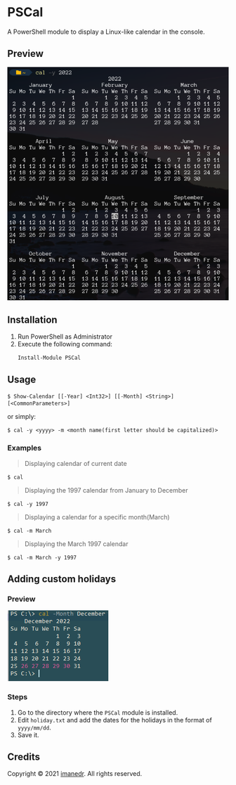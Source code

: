 # PSCal
A PowerShell module to display a Linux-like calendar in the console.

## Preview
![Preview](Images/cal2022.png)

## Installation

1. Run PowerShell as Administrator
2. Execute the following command:
    ```pwsh
    Install-Module PSCal
    ```

## Usage

```pwsh
$ Show-Calendar [[-Year] <Int32>] [[-Month] <String>] [<CommonParameters>]        
```
or simply:
```pwsh
$ cal -y <yyyy> -m <month name(first letter should be capitalized)> 
```
### Examples
> Displaying calendar of current date
```pwsh
$ cal
```
> Displaying the 1997 calendar from January to December
```pwsh 
$ cal -y 1997
```
>Displaying a calendar for a specific month(March)
```pwsh
$ cal -m March
```
>Displaying the March 1997 calendar
```pwsh
$ cal -m March -y 1997
```

## Adding custom holidays

### Preview
![Custom Holidays](Images/holidays.png)

### Steps
1. Go to the directory where the `PSCal` module is installed.
2. Edit `holiday.txt` and add the dates for the holidays in the format of `yyyy/mm/dd`.
3. Save it.

## Credits
Copyright © 2021 
[imanedr](https://github.com/imanedr). All rights reserved.
